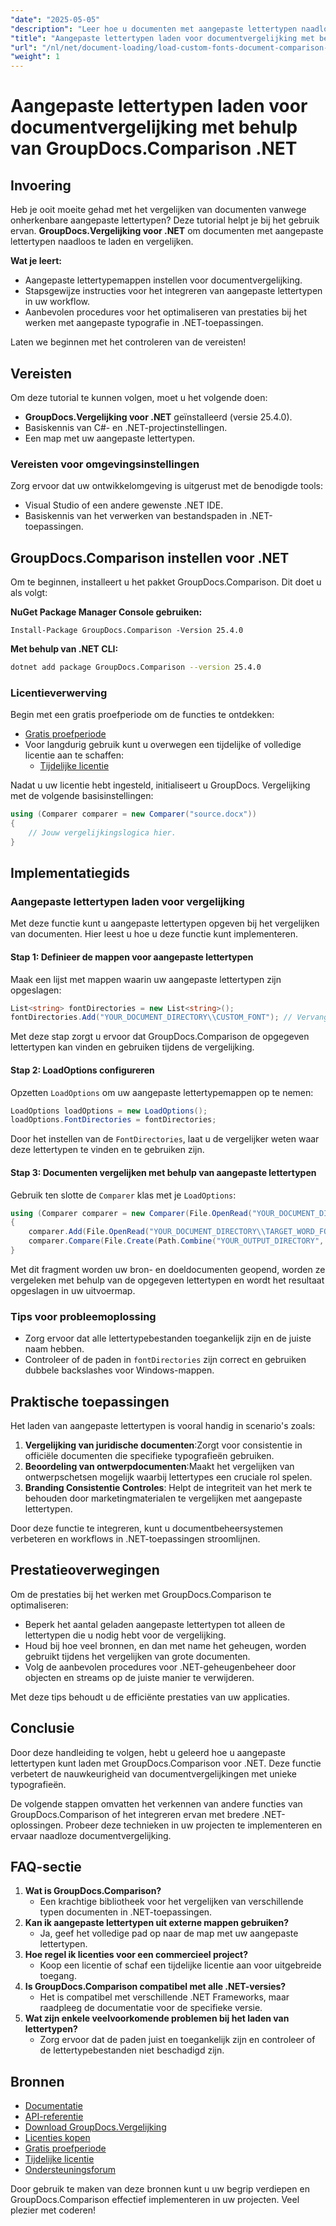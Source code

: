 ```yaml
---
"date": "2025-05-05"
"description": "Leer hoe u documenten met aangepaste lettertypen naadloos kunt laden en vergelijken met GroupDocs.Comparison voor .NET. Volg stapsgewijze instructies en aanbevolen procedures."
"title": "Aangepaste lettertypen laden voor documentvergelijking met behulp van GroupDocs.Comparison .NET"
"url": "/nl/net/document-loading/load-custom-fonts-document-comparison-groupdocs-net/"
"weight": 1
---
```


# Aangepaste lettertypen laden voor documentvergelijking met behulp van GroupDocs.Comparison .NET

## Invoering

Heb je ooit moeite gehad met het vergelijken van documenten vanwege onherkenbare aangepaste lettertypen? Deze tutorial helpt je bij het gebruik ervan. **GroupDocs.Vergelijking voor .NET** om documenten met aangepaste lettertypen naadloos te laden en vergelijken. 

**Wat je leert:**
- Aangepaste lettertypemappen instellen voor documentvergelijking.
- Stapsgewijze instructies voor het integreren van aangepaste lettertypen in uw workflow.
- Aanbevolen procedures voor het optimaliseren van prestaties bij het werken met aangepaste typografie in .NET-toepassingen.

Laten we beginnen met het controleren van de vereisten!

## Vereisten

Om deze tutorial te kunnen volgen, moet u het volgende doen:

- **GroupDocs.Vergelijking voor .NET** geïnstalleerd (versie 25.4.0).
- Basiskennis van C#- en .NET-projectinstellingen.
- Een map met uw aangepaste lettertypen.

### Vereisten voor omgevingsinstellingen
Zorg ervoor dat uw ontwikkelomgeving is uitgerust met de benodigde tools:
- Visual Studio of een andere gewenste .NET IDE.
- Basiskennis van het verwerken van bestandspaden in .NET-toepassingen.

## GroupDocs.Comparison instellen voor .NET

Om te beginnen, installeert u het pakket GroupDocs.Comparison. Dit doet u als volgt:

**NuGet Package Manager Console gebruiken:**

```shell
Install-Package GroupDocs.Comparison -Version 25.4.0
```

**Met behulp van .NET CLI:**

```bash
dotnet add package GroupDocs.Comparison --version 25.4.0
```

### Licentieverwerving

Begin met een gratis proefperiode om de functies te ontdekken:
- [Gratis proefperiode](https://releases.groupdocs.com/comparison/net/)
- Voor langdurig gebruik kunt u overwegen een tijdelijke of volledige licentie aan te schaffen:
  - [Tijdelijke licentie](https://purchase.groupdocs.com/temporary-license/)

Nadat u uw licentie hebt ingesteld, initialiseert u GroupDocs. Vergelijking met de volgende basisinstellingen:

```csharp
using (Comparer comparer = new Comparer("source.docx"))
{
    // Jouw vergelijkingslogica hier.
}
```

## Implementatiegids

### Aangepaste lettertypen laden voor vergelijking

Met deze functie kunt u aangepaste lettertypen opgeven bij het vergelijken van documenten. Hier leest u hoe u deze functie kunt implementeren.

#### Stap 1: Definieer de mappen voor aangepaste lettertypen

Maak een lijst met mappen waarin uw aangepaste lettertypen zijn opgeslagen:

```csharp
List<string> fontDirectories = new List<string>();
fontDirectories.Add("YOUR_DOCUMENT_DIRECTORY\\CUSTOM_FONT"); // Vervang dit door het pad naar uw aangepaste lettertype.
```

Met deze stap zorgt u ervoor dat GroupDocs.Comparison de opgegeven lettertypen kan vinden en gebruiken tijdens de vergelijking.

#### Stap 2: LoadOptions configureren

Opzetten `LoadOptions` om uw aangepaste lettertypemappen op te nemen:

```csharp
LoadOptions loadOptions = new LoadOptions();
loadOptions.FontDirectories = fontDirectories;
```

Door het instellen van de `FontDirectories`, laat u de vergelijker weten waar deze lettertypen te vinden en te gebruiken zijn.

#### Stap 3: Documenten vergelijken met behulp van aangepaste lettertypen

Gebruik ten slotte de `Comparer` klas met je `LoadOptions`:

```csharp
using (Comparer comparer = new Comparer(File.OpenRead("YOUR_DOCUMENT_DIRECTORY\\SOURCE_WORD_FONT"), loadOptions))
{
    comparer.Add(File.OpenRead("YOUR_DOCUMENT_DIRECTORY\\TARGET_WORD_FONT"));
    comparer.Compare(File.Create(Path.Combine("YOUR_OUTPUT_DIRECTORY", "RESULT_WORD_FONT")));
}
```

Met dit fragment worden uw bron- en doeldocumenten geopend, worden ze vergeleken met behulp van de opgegeven lettertypen en wordt het resultaat opgeslagen in uw uitvoermap.

### Tips voor probleemoplossing

- Zorg ervoor dat alle lettertypebestanden toegankelijk zijn en de juiste naam hebben.
- Controleer of de paden in `fontDirectories` zijn correct en gebruiken dubbele backslashes voor Windows-mappen.

## Praktische toepassingen

Het laden van aangepaste lettertypen is vooral handig in scenario's zoals:

1. **Vergelijking van juridische documenten**:Zorgt voor consistentie in officiële documenten die specifieke typografieën gebruiken.
2. **Beoordeling van ontwerpdocumenten**:Maakt het vergelijken van ontwerpschetsen mogelijk waarbij lettertypes een cruciale rol spelen.
3. **Branding Consistentie Controles**: Helpt de integriteit van het merk te behouden door marketingmaterialen te vergelijken met aangepaste lettertypen.

Door deze functie te integreren, kunt u documentbeheersystemen verbeteren en workflows in .NET-toepassingen stroomlijnen.

## Prestatieoverwegingen

Om de prestaties bij het werken met GroupDocs.Comparison te optimaliseren:
- Beperk het aantal geladen aangepaste lettertypen tot alleen de lettertypen die u nodig hebt voor de vergelijking.
- Houd bij hoe veel bronnen, en dan met name het geheugen, worden gebruikt tijdens het vergelijken van grote documenten.
- Volg de aanbevolen procedures voor .NET-geheugenbeheer door objecten en streams op de juiste manier te verwijderen.

Met deze tips behoudt u de efficiënte prestaties van uw applicaties.

## Conclusie

Door deze handleiding te volgen, hebt u geleerd hoe u aangepaste lettertypen kunt laden met GroupDocs.Comparison voor .NET. Deze functie verbetert de nauwkeurigheid van documentvergelijkingen met unieke typografieën. 

De volgende stappen omvatten het verkennen van andere functies van GroupDocs.Comparison of het integreren ervan met bredere .NET-oplossingen. Probeer deze technieken in uw projecten te implementeren en ervaar naadloze documentvergelijking.

## FAQ-sectie

1. **Wat is GroupDocs.Comparison?**
   - Een krachtige bibliotheek voor het vergelijken van verschillende typen documenten in .NET-toepassingen.
2. **Kan ik aangepaste lettertypen uit externe mappen gebruiken?**
   - Ja, geef het volledige pad op naar de map met uw aangepaste lettertypen.
3. **Hoe regel ik licenties voor een commercieel project?**
   - Koop een licentie of schaf een tijdelijke licentie aan voor uitgebreide toegang.
4. **Is GroupDocs.Comparison compatibel met alle .NET-versies?**
   - Het is compatibel met verschillende .NET Frameworks, maar raadpleeg de documentatie voor de specifieke versie.
5. **Wat zijn enkele veelvoorkomende problemen bij het laden van lettertypen?**
   - Zorg ervoor dat de paden juist en toegankelijk zijn en controleer of de lettertypebestanden niet beschadigd zijn.

## Bronnen
- [Documentatie](https://docs.groupdocs.com/comparison/net/)
- [API-referentie](https://reference.groupdocs.com/comparison/net/)
- [Download GroupDocs.Vergelijking](https://releases.groupdocs.com/comparison/net/)
- [Licenties kopen](https://purchase.groupdocs.com/buy)
- [Gratis proefperiode](https://releases.groupdocs.com/comparison/net/)
- [Tijdelijke licentie](https://purchase.groupdocs.com/temporary-license/)
- [Ondersteuningsforum](https://forum.groupdocs.com/c/comparison/)

Door gebruik te maken van deze bronnen kunt u uw begrip verdiepen en GroupDocs.Comparison effectief implementeren in uw projecten. Veel plezier met coderen!